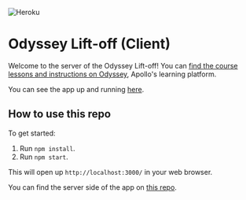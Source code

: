 ![Heroku](https://pyheroku-badge.herokuapp.com/?app=dcb-odyssey-lift-off&style=<STYLE>)

# Odyssey Lift-off (Client)

Welcome to the server of the Odyssey Lift-off! You can [find the course lessons and instructions on Odyssey](https://odyssey.apollographql.com/), Apollo's learning platform.

You can see the app up and running [here](https://dcb-odyssey-lift-off.herokuapp.com/).

## How to use this repo

To get started:

1. Run `npm install`.
1. Run `npm start`.

This will open up `http://localhost:3000/` in your web browser.

You can find the server side of the app on [this repo](https://github.com/danielacb/course_odyssey-server).

